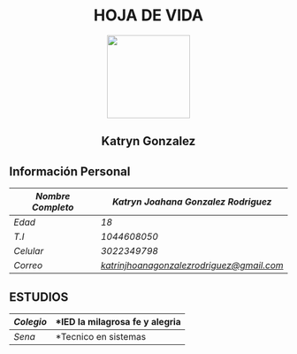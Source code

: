 # <center> HOJA DE VIDA </center>

<center>
<img src = "imagen-1.png" width ="150" height="150"/>

</center>

## <center>**Katryn Gonzalez** <br></center>
 
## **Información Personal**

|*Nombre Completo*| *Katryn Joahana Gonzalez Rodriguez*       |
|-----------------|-------------------------------------------|
| *Edad*          | *18*                                      |
| *T.I*           | *1044608050*                              |
| *Celular*       | *3022349798*                              |
| *Correo*        | *katrinjhoanagonzalezrodriguez@gmail.com* |

## **ESTUDIOS**
| *Colegio* | *IED la milagrosa fe y alegria |
|-----------|--------------------------------|
| *Sena*    | *Tecnico en sistemas           |
